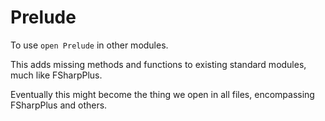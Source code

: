 # Prelude

To use `open Prelude` in other modules.

This adds missing methods and functions to existing standard modules, much like FSharpPlus.

Eventually this might become the thing we open in all files, encompassing FSharpPlus and others.

